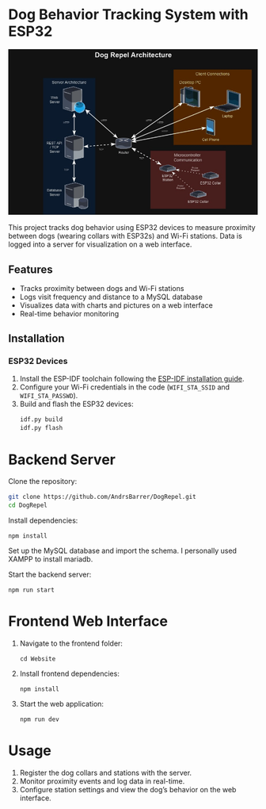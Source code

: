 # Dog Behavior Tracking System with ESP32

![Project Image](Architecture.jpg)

This project tracks dog behavior using ESP32 devices to measure proximity between dogs (wearing collars with ESP32s) and Wi-Fi stations. Data is logged into a server for visualization on a web interface.

## Features

- Tracks proximity between dogs and Wi-Fi stations
- Logs visit frequency and distance to a MySQL database
- Visualizes data with charts and pictures on a web interface
- Real-time behavior monitoring

## Installation

### ESP32 Devices

1. Install the ESP-IDF toolchain following the [ESP-IDF installation guide](https://docs.espressif.com/projects/esp-idf/en/latest/esp32/get-started/index.html).
2. Configure your Wi-Fi credentials in the code (`WIFI_STA_SSID` and `WIFI_STA_PASSWD`).
3. Build and flash the ESP32 devices:
   ```bash
   idf.py build
   idf.py flash
   ```

# Backend Server

Clone the repository:

```bash
git clone https://github.com/AndrsBarrer/DogRepel.git
cd DogRepel
```

Install dependencies:

```
npm install
```

Set up the MySQL database and import the schema.
I personally used XAMPP to install mariadb.

Start the backend server:

```
npm run start
```

# Frontend Web Interface

1. Navigate to the frontend folder:
   ```
   cd Website
   ```
2. Install frontend dependencies:
   ```
   npm install
   ```
3. Start the web application:
   ```
   npm run dev
   ```

# Usage

1. Register the dog collars and stations with the server.
2. Monitor proximity events and log data in real-time.
3. Configure station settings and view the dog’s behavior on the web interface.
